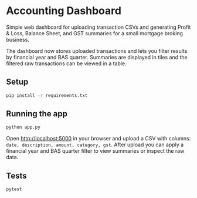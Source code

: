 # Accounting Dashboard

Simple web dashboard for uploading transaction CSVs and generating Profit & Loss, Balance Sheet, and GST summaries for a small mortgage broking business.

The dashboard now stores uploaded transactions and lets you filter results by financial year and BAS quarter. Summaries are displayed in tiles and the filtered raw transactions can be viewed in a table.

## Setup

```bash
pip install -r requirements.txt
```

## Running the app

```bash
python app.py
```

Open <http://localhost:5000> in your browser and upload a CSV with columns: `date, description, amount, category, gst`. After upload you can apply a financial year and BAS quarter filter to view summaries or inspect the raw data.

## Tests

```bash
pytest
```
